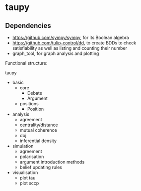 # taupy

## Dependencies
 - https://github.com/sympy/sympy, for its Boolean algebra
 - https://github.com/tulip-control/dd, to create BDDs to check satisfiability as well as listing and counting their number
 - graph_tool, for graph analysis and plotting

Functional structure:

taupy
 - basic
   - core
     - Debate
     - Argument
   - positions
     - Position
 - analysis
   - agreement
   - centrality/distance
   - mutual coherence
   - doj
   - inferential density
 - simulation
   - agreement
   - polarisation
   - argument introduction methods
   - belief updating rules
 - visualisation
   - plot tau
   - plot sccp
